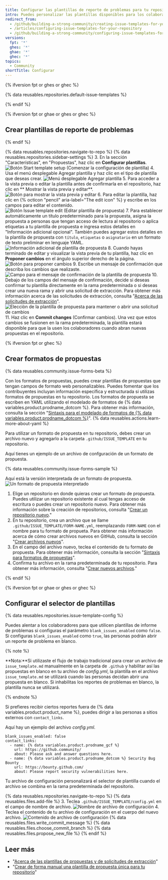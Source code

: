 ```yaml
---
title: Configurar las plantillas de reporte de problemas para tu repositorio
intro: Puedes personalizar las plantillas disponibles para los colaboradores para que las utilicen cuando abren un nuevo reporte de problema en tu repositorio.
redirect_from:
  - /github/building-a-strong-community/creating-issue-templates-for-your-repository
  - /articles/configuring-issue-templates-for-your-repository
  - /github/building-a-strong-community/configuring-issue-templates-for-your-repository
versions:
  fpt: '*'
  ghes: '*'
  ghae: '*'
  ghec: '*'
topics:
  - Community
shortTitle: Configurar
---
```


{% ifversion fpt or ghes or ghec %}

{% data reusables.repositories.default-issue-templates %}

{% endif %}

{% ifversion fpt or ghae or ghes or ghec %}

## Crear plantillas de reporte de problemas

{% endif %}

{% data reusables.repositories.navigate-to-repo %}
{% data reusables.repositories.sidebar-settings %}
3. En la sección "Características", en "Propuestas", haz clic en **Configurar plantillas**. ![Botón Start template setup (Comenzar la configuración de plantilla)](/assets/images/help/repository/set-up-templates.png)
4. Usa el menú desplegable Agregar plantilla y haz clic en el tipo de plantilla que deseas crear. ![Menú desplegable Agregar plantilla](/assets/images/help/repository/add-template-drop-down-menu.png)
5. Para acceder a la vista previa o editar la plantilla antes de confirmarla en el repositorio, haz clic en ** Mostrar la vista previa y editar**. ![Botón para mostrar la vista previa y editar](/assets/images/help/repository/preview-and-edit-button.png)
6. Para editar la plantilla, haz clic en {% octicon "pencil" aria-label="The edit icon" %} y escribe en los campos para editar el contenido. ![Botón Issue template edit (Editar plantilla de propuesta)](/assets/images/help/repository/issue-template-edit-button.png)
7. Para establecer automáticamente un título predeterminado para la propuesta, asigna la propuesta a personas que tengan acceso de lectura al repositorio o aplica etiquetas a tu plantilla de propuesta e ingresa estos detalles en "Información adicional opcional". También puedes agregar estos detalles en la plantilla de propuesta con `título`, `etiquetas` o `asignatario` en un formato de texto preliminar en lenguaje YAML. ![Información adicional de plantilla de propuesta](/assets/images/help/repository/additional-issue-template-info.png)
8. Cuando hayas terminado de editar y visualizar la vista previa de tu plantilla, haz clic en **Proponer cambios** en el ángulo superior derecho de la página. ![Botón para proponer cambios](/assets/images/help/repository/propose-changes-button.png)
9. Escribe un mensaje de confirmación que describa los cambios que realizaste. ![Campo para el mensaje de confirmación de la plantilla de propuesta](/assets/images/help/repository/issue-template-commit-message-field.png)
10. Debajo de los campos del mensaje de confirmación, decide si deseas confirmar tu plantilla directamente en la rama predeterminada o si deseas crear una nueva rama y abrir una solicitud de extracción. Para obtener más información acerca de las solicitudes de extracción, consulta "[Acerca de las solicitudes de extracción](/articles/about-pull-requests)". ![Elecciòn de la plantilla de propuesta para mantener o abrir una solicitud de cambios](/assets/images/help/repository/issue-template-commit-to-master-or-open-pull-request.png)
11. Haz clic en **Commit changes** (Confirmar cambios). Una vez que estos cambios se fusionen en la rama predeterminada, la plantilla estará disponible para que la usen los colaboradores cuando abran nuevas propuestas en el repositorio.

{% ifversion fpt or ghec %}

## Crear formatos de propuestas

{% data reusables.community.issue-forms-beta %}

Con los formatos de propuestas, puedes crear plantillas de propuestas que tengan campos de formato web personalizables. Puedes fomentar que los contribuyentes incluyan información específica y estructurada si utilizas formatos de propuestas en tu repositorio. Los formatos de propuesta se escriben en YAML utilizando el modelado de formatos de {% data variables.product.prodname_dotcom %}. Para obtener más información, consulta la sección "[Sintaxis para el modelado de formatos de {% data variables.product.prodname_dotcom %}](/communities/using-templates-to-encourage-useful-issues-and-pull-requests/syntax-for-githubs-form-schema)". {% data reusables.actions.learn-more-about-yaml %}

Para utilizar un formato de propuesta en tu repositorio, debes crear un archivo nuevo y agregarlo a la carpeta `.github/ISSUE_TEMPLATE` en tu repositorio.

Aquí tienes un ejemplo de un archivo de confguración de un formato de propuesta.

{% data reusables.community.issue-forms-sample %}

Aquí está la versión interpretada de un formato de propuesta.  ![Un formato de propuesta interpretado](/assets/images/help/repository/sample-issue-form.png)

1. Elige un repositorio en donde quieras crear un formato de propuesta. Puedes utilizar un repositorio existente al cual tengas acceso de escritura o puedes crear un repositorio nuevo. Para obtener más información sobre la creación de repositorios, consulta "[Crear un repositorio nuevo](/articles/creating-a-new-repository)."
2. En tu repositorio, crea un archivo que se llame `.github/ISSUE_TEMPLATE/FORM-NAME.yml`, reemplazando `FORM-NAME` con el nombre para tu formato de propueta. Para obtener más información acerca de cómo crear archivos nuevos en GitHub, consulta la sección "[Crear archivos nuevos](/github/managing-files-in-a-repository/creating-new-files)".
3. En el campo del archivo nuevo, teclea el contenido de tu formato de propuesta. Para obtener más información, consulta la sección "[Sintaxis para formatos de propuestas](/communities/using-templates-to-encourage-useful-issues-and-pull-requests/syntax-for-issue-forms)".
4. Confirma tu archivo en la rama predeterminada de tu repositorio. Para obtener más información, consulta "[Crear nuevos archivos](/github/managing-files-in-a-repository/creating-new-files)."

{% endif %}

{% ifversion fpt or ghae or ghes or ghec %}
## Configurar el selector de plantillas

{% data reusables.repositories.issue-template-config %}

Puedes alentar a los colaboradores para que utilicen plantillas de informe de problemas si configuras el parámetro `blank_issues_enabled` como `false`. Si configuras `blank_issues_enabled` como `true`, las personas podrán abrir un reporte de problema en blanco.

{% note %}

**Nota:**Si utilizaste el flujo de trabajo tradicional para crear un archivo de `issue_template.md` manualmente en la carpeta de `.github` y habilitar así las propuestas en blanco en tu archivo de *config.yml*, la plantilla en el archivo `issue_template.md` se utilizará cuando las personas decidan abrir una propuesta en blanco. Si inhabilitas los reportes de problemas en blanco, la plantilla nunca se utilizará.

{% endnote %}

Si prefieres recibir ciertos reportes fuera de {% data variables.product.product_name %}, puedes dirigir a las personas a sitios externos con `contact_links`.

Aquí hay un ejemplo del archivo *config.yml*.

```shell
blank_issues_enabled: false
contact_links:
  - name: {% data variables.product.prodname_gcf %}
    url: https://github.community/
    about: Please ask and answer questions here.
  - name: {% data variables.product.prodname_dotcom %} Security Bug Bounty
    url: https://bounty.github.com/
    about: Please report security vulnerabilities here.
```

Tu archivo de configuración personalizará el selector de plantilla cuando el archivo se combina en la rama predeterminada del repositorio.

{% data reusables.repositories.navigate-to-repo %}
{% data reusables.files.add-file %}
3. Teclea `.github/ISSUE_TEMPLATE/config.yml` en el campo de nombre de archivo. ![Nombre de archivo de configuración](/assets/images/help/repository/template-config-file-name.png)
4. Teclea el contenido de tu archivo de configuración en el cuerpo del nuevo archivo. ![Contenido de archivo de configuración](/assets/images/help/repository/template-config-file-content.png)
{% data reusables.files.write_commit_message %}
{% data reusables.files.choose_commit_branch %}
{% data reusables.files.propose_new_file %}
{% endif %}

## Leer más

- "[Acerca de las plantillas de propuestas y de solicitudes de extracción](/articles/about-issue-and-pull-request-templates)"
- "[Crear de forma manual una plantilla de propuesta única para tu repositorio](/articles/manually-creating-a-single-issue-template-for-your-repository)"
